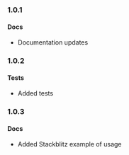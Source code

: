 ### 1.0.1

#### Docs

- Documentation updates

### 1.0.2

#### Tests

- Added tests

### 1.0.3

#### Docs

- Added Stackblitz example of usage
